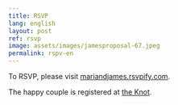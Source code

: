 ```yaml
---
title: RSVP
lang: english
layout: post
ref: rsvp
image: assets/images/jamesproposal-67.jpeg
permalink: rspv-en
---
```


To RSVP, please visit [mariandjames.rsvpify.com](https://mariandjames.rsvpify.com).

The happy couple is registered at [the Knot](https://www.theknot.com/us/mariangel-champang-and-james-doss-gollin-jul-2021/registry).
